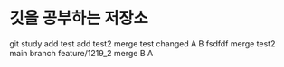 # 깃을 공부하는 저장소
git study
add test
add test2
merge test
changed
A
B
fsdfdf
merge test2
main branch
feature/1219_2
merge B A